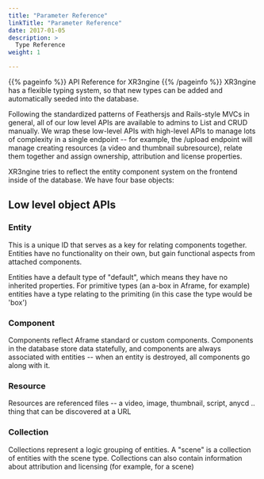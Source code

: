 ```yaml
---
title: "Parameter Reference"
linkTitle: "Parameter Reference"
date: 2017-01-05
description: >
  Type Reference
weight: 1

---
```


{{% pageinfo %}}
API Reference for XR3ngine
{{% /pageinfo %}}
XR3ngine has a flexible typing system, so that new types can be added and automatically seeded into the database.

Following the standardized patterns of Feathersjs and Rails-style MVCs in general, all of our low level APIs are available to admins to List and CRUD manually. We wrap these low-level APIs with high-level APIs to manage lots of complexity in a single endpoint -- for example, the /upload endpoint will manage creating resources (a video and thumbnail subresource), relate them together and assign ownership, attribution and license properties.

XR3ngine tries to reflect the entity component system on the frontend inside of the database. We have four base objects:

## Low level object APIs

### Entity
This is a unique ID that serves as a key for relating components together. Entities have no functionality on their own, but gain functional aspects from attached components.

Entities have a default type of "default", which means they have no inherited properties. For primitive types (an a-box in Aframe, for example) entities have a type relating to the primiting (in this case the type would be 'box')

### Component
Components reflect Aframe standard or custom components. Components in the database store data statefully, and components are always associated with entities -- when an entity is destroyed, all components go along with it.

### Resource
Resources are referenced files -- a video, image, thumbnail, script, anycd ..
thing that can be discovered at a URL

### Collection
Collections represent a logic grouping of entities. A "scene" is a collection of entities with the scene type. Collections can also contain information about attribution and licensing (for example, for a scene)